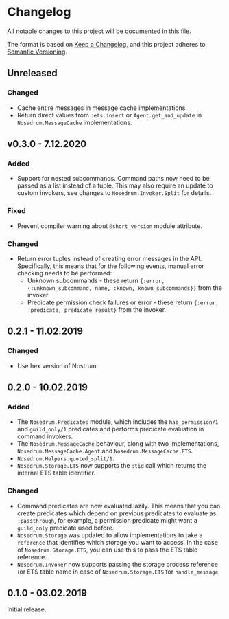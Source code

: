 # Changelog
All notable changes to this project will be documented in this file.

The format is based on [Keep a Changelog](https://keepachangelog.com/en/1.0.0/),
and this project adheres to [Semantic
Versioning](https://semver.org/spec/v2.0.0.html).


## Unreleased

### Changed
- Cache entire messages in message cache implementations.
- Return direct values from `:ets.insert` or `Agent.get_and_update` in
  `Nosedrum.MessageCache` implementations.


## v0.3.0 - 7.12.2020

### Added
- Support for nested subcommands. Command paths now need to be passed as a list
  instead of a tuple. This may also require an update to custom invokers, see
  changes to `Nosedrum.Invoker.Split` for details.

### Fixed
- Prevent compiler warning about `@short_version` module attribute.

### Changed
- Return error tuples instead of creating error messages in the API.
  Specifically, this means that for the following events, manual error checking
  needs to be performed:
  - Unknown subcommands - these return `{:error, {:unknown_subcommand, name,
    :known, known_subcommands}}` from the invoker.
  - Predicate permission check failures or error - these return `{:error,
    :predicate, predicate_result}` from the invoker.


## 0.2.1 - 11.02.2019
### Changed
- Use hex version of Nostrum.


## 0.2.0 - 10.02.2019
### Added
- The `Nosedrum.Predicates` module, which includes the `has_permission/1`
  and `guild_only/1` predicates and performs predicate evaluation in command
  invokers.
- The `Nosedrum.MessageCache` behaviour, along with two implementations,
  `Nosedrum.MessageCache.Agent` and `Nosedrum.MessageCache.ETS`.
- `Nosedrum.Helpers.quoted_split/1`.
- `Nosedrum.Storage.ETS` now supports the `:tid` call which returns the internal
  ETS table identifier.

### Changed
- Command predicates are now evaluated lazily. This means that you can create
  predicates which depend on previous predicates to evaluate as `:passthrough`,
  for example, a permission predicate might want a `guild_only` predicate used
  before.
- `Nosedrum.Storage` was updated to allow implementations to take a `reference`
  that identifies which storage you want to access. In the case of
  `Nosedrum.Storage.ETS`, you can use this to pass the ETS table reference.
- `Nosedrum.Invoker` now supports passing the storage process reference (or ETS
  table name in case of `Nosedrum.Storage.ETS` for `handle_message`.


## 0.1.0 - 03.02.2019
Initial release.

<!-- vim: set textwidth=80 ts=2 sw=2: -->

